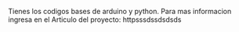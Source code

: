 Tienes los codigos bases de arduino y python. Para mas informacion ingresa en el Articulo del proyecto: httpsssdssdsdsds
